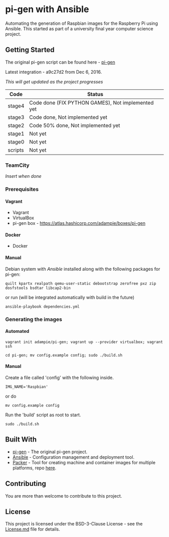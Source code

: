 # pi-gen with Ansible

Automating the generation of Raspbian images for the Raspberry Pi using Ansible. 
This started as part of a university final year computer science project.

## Getting Started

The original pi-gen script can be found here - [pi-gen](https://github.com/RPi-Distro/pi-gen)

Latest integration - a9c27d2 from Dec 6, 2016.

*This will get updated as the project progresses*

|Code|Status|
|----|--------------|
|stage4| Code done (FIX PYTHON GAMES), Not implemented yet |
|stage3| Code done, Not implemented yet |
|stage2| Code 50% done, Not implemented yet|
|stage1|Not yet|
|stage0|Not yet|
|scripts|Not yet|

### TeamCity
*Insert when done*

### Prerequisites
#### Vagrant
- Vagrant
- VirtualBox
- pi-gen box - https://atlas.hashicorp.com/adampie/boxes/pi-gen

#### Docker
- Docker

#### Manual
Debian system with *Ansible* installed along with the following packages for pi-gen:
```
quilt kpartx realpath qemu-user-static debootstrap zerofree pxz zip dosfstools bsdtar libcap2-bin
```
or run (will be integrated automatically with build in the future)
```
ansible-playbook dependencies.yml
```
### Generating the images
#### Automated
```
vagrant init adampie/pi-gen; vagrant up --provider virtualbox; vagrant ssh

cd pi-gen; mv config.example config; sudo ./build.sh
```
#### Manual
Create a file called 'config' with the following inside.
```
IMG_NAME='Raspbian'
```
or do
```
mv config.example config
```

Run the 'build' script as root to start. 
```
sudo ./build.sh
```

## Built With
* [pi-gen](https://github.com/RPi-Distro/pi-gen) - The original pi-gen project.
* [Ansible](https://www.ansible.com/) - Configuration management and deployment tool.
* [Packer](https://www.packer.io/) - Tool for creating machine and container images for multiple platforms, repo [here](https://github.com/adampie/pi-gen-packer).

## Contributing
You are more than welcome to contribute to this project.

## License
This project is licensed under the BSD-3-Clause License - see the [License.md](License.md) file for details.
